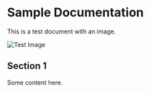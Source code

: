 # Sample Documentation

This is a test document with an image.

![Test Image](/docs/images/typewriter.jpg)

## Section 1
Some content here. 